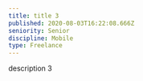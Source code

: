 ```yaml
---
title: title 3
published: 2020-08-03T16:22:08.666Z
seniority: Senior
discipline: Mobile
type: Freelance
---
```

description 3
